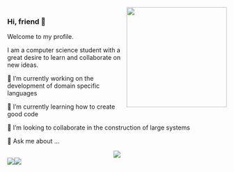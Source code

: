 <img align='right' src="https://media.giphy.com/media/M9gbBd9nbDrOTu1Mqx/giphy.gif" width="230">

### Hi, friend 👋
Welcome to my profile.

I am a computer science student with a great desire to learn and collaborate on new ideas.

🔭 I’m currently working on the development of domain specific languages

🌱 I’m currently learning how to create good code

👯 I’m looking to collaborate in the construction of large systems

💬 Ask me about ... 

<div align="center"><img src="https://github-readme-stats.vercel.app/api/top-langs/?username=altmoket&layout=compact&theme=dracula"></div>

<div style="display: flex; flex-direction: row;">
  <img flex="auto" src="https://streak-stats.demolab.com/?user=altmoket&theme=dracula">
  <img flex="auto" src="https://github-readme-stats.vercel.app/api?username=altmoket&show_icons=true&theme=dracula">
</div>




